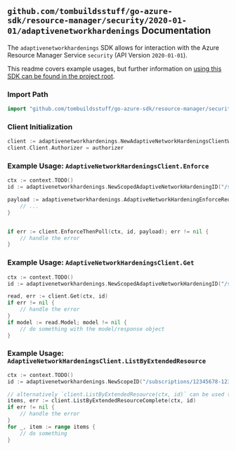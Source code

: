 
## `github.com/tombuildsstuff/go-azure-sdk/resource-manager/security/2020-01-01/adaptivenetworkhardenings` Documentation

The `adaptivenetworkhardenings` SDK allows for interaction with the Azure Resource Manager Service `security` (API Version `2020-01-01`).

This readme covers example usages, but further information on [using this SDK can be found in the project root](https://github.com/tombuildsstuff/go-azure-sdk/tree/main/docs).

### Import Path

```go
import "github.com/tombuildsstuff/go-azure-sdk/resource-manager/security/2020-01-01/adaptivenetworkhardenings"
```


### Client Initialization

```go
client := adaptivenetworkhardenings.NewAdaptiveNetworkHardeningsClientWithBaseURI("https://management.azure.com")
client.Client.Authorizer = authorizer
```


### Example Usage: `AdaptiveNetworkHardeningsClient.Enforce`

```go
ctx := context.TODO()
id := adaptivenetworkhardenings.NewScopedAdaptiveNetworkHardeningID("/subscriptions/12345678-1234-9876-4563-123456789012/resourceGroups/some-resource-group", "adaptiveNetworkHardeningValue")

payload := adaptivenetworkhardenings.AdaptiveNetworkHardeningEnforceRequest{
	// ...
}


if err := client.EnforceThenPoll(ctx, id, payload); err != nil {
	// handle the error
}
```


### Example Usage: `AdaptiveNetworkHardeningsClient.Get`

```go
ctx := context.TODO()
id := adaptivenetworkhardenings.NewScopedAdaptiveNetworkHardeningID("/subscriptions/12345678-1234-9876-4563-123456789012/resourceGroups/some-resource-group", "adaptiveNetworkHardeningValue")

read, err := client.Get(ctx, id)
if err != nil {
	// handle the error
}
if model := read.Model; model != nil {
	// do something with the model/response object
}
```


### Example Usage: `AdaptiveNetworkHardeningsClient.ListByExtendedResource`

```go
ctx := context.TODO()
id := adaptivenetworkhardenings.NewScopeID("/subscriptions/12345678-1234-9876-4563-123456789012/resourceGroups/some-resource-group")

// alternatively `client.ListByExtendedResource(ctx, id)` can be used to do batched pagination
items, err := client.ListByExtendedResourceComplete(ctx, id)
if err != nil {
	// handle the error
}
for _, item := range items {
	// do something
}
```
